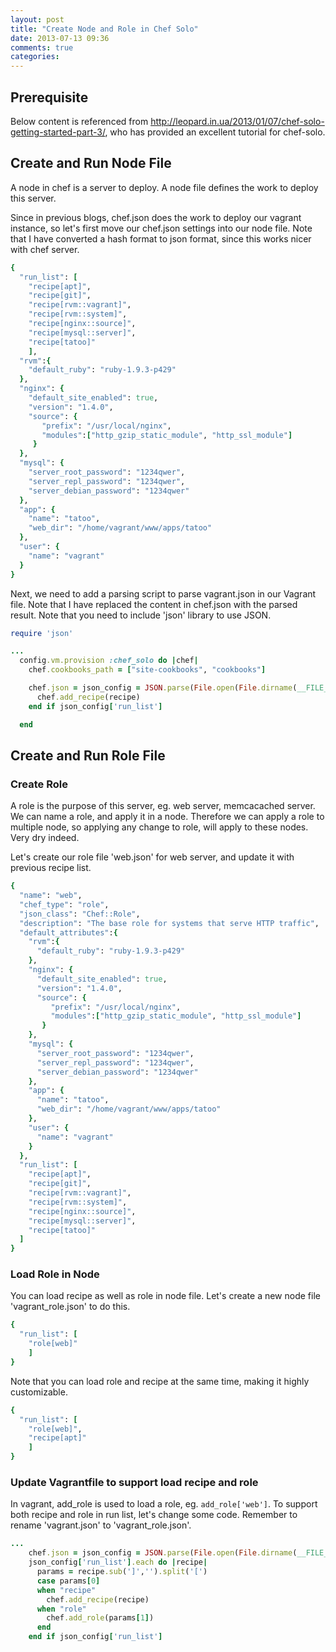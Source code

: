```yaml
---
layout: post
title: "Create Node and Role in Chef Solo"
date: 2013-07-13 09:36
comments: true
categories: 
---
```


## Prerequisite

Below content is referenced from http://leopard.in.ua/2013/01/07/chef-solo-getting-started-part-3/, who has provided an excellent tutorial for chef-solo.

## Create and Run Node File

A node in chef is a server to deploy. A node file defines the work to deploy this server.

Since in previous blogs, chef.json does the work to deploy our vagrant instance, so let's first move our chef.json settings into our node file. Note that I have converted a hash format to json format, since this works nicer with chef server.

``` ruby nodes/vagrant.json
{
  "run_list": [
    "recipe[apt]",
    "recipe[git]",
    "recipe[rvm::vagrant]",
    "recipe[rvm::system]",
    "recipe[nginx::source]",
    "recipe[mysql::server]",
    "recipe[tatoo]"
    ],
  "rvm":{
    "default_ruby": "ruby-1.9.3-p429"
  },
  "nginx": {
    "default_site_enabled": true,
    "version": "1.4.0",
    "source": {
       "prefix": "/usr/local/nginx",
       "modules":["http_gzip_static_module", "http_ssl_module"]
     }
  },
  "mysql": {
    "server_root_password": "1234qwer",
    "server_repl_password": "1234qwer",
    "server_debian_password": "1234qwer"
  },
  "app": {
    "name": "tatoo",
    "web_dir": "/home/vagrant/www/apps/tatoo"
  },
  "user": {
    "name": "vagrant"
  }
}

```

Next, we need to add a parsing script to parse vagrant.json in our Vagrant file. Note that I have replaced the content in chef.json with the parsed result. Note that you need to include 'json' library to use JSON.

``` ruby Vagrantfile
require 'json'

...
  config.vm.provision :chef_solo do |chef|
    chef.cookbooks_path = ["site-cookbooks", "cookbooks"]

    chef.json = json_config = JSON.parse(File.open(File.dirname(__FILE__)+'/nodes/vagrant.json',"rb").read)    json_config['run_list'].each do |recipe|
      chef.add_recipe(recipe)
    end if json_config['run_list']

  end
```

## Create and Run Role File

### Create Role

A role is the purpose of this server, eg. web server, memcacached server. We can name a role, and apply it in a node. Therefore we can apply a role to multiple node, so applying any change to role, will apply to these nodes. Very dry indeed.

Let's create our role file 'web.json' for web server, and update it with previous recipe list.

``` ruby roles/web.json
{
  "name": "web",
  "chef_type": "role",
  "json_class": "Chef::Role",
  "description": "The base role for systems that serve HTTP traffic",
  "default_attributes":{
    "rvm":{
      "default_ruby": "ruby-1.9.3-p429"
    },
    "nginx": {
      "default_site_enabled": true,
      "version": "1.4.0",
      "source": {
         "prefix": "/usr/local/nginx",
         "modules":["http_gzip_static_module", "http_ssl_module"]
       }
    },
    "mysql": {
      "server_root_password": "1234qwer",
      "server_repl_password": "1234qwer",
      "server_debian_password": "1234qwer"
    },
    "app": {
      "name": "tatoo",
      "web_dir": "/home/vagrant/www/apps/tatoo"
    },
    "user": {
      "name": "vagrant"
    }
  },
  "run_list": [
    "recipe[apt]",
    "recipe[git]",
    "recipe[rvm::vagrant]",
    "recipe[rvm::system]",
    "recipe[nginx::source]",
    "recipe[mysql::server]",
    "recipe[tatoo]"
  ]
}
```

### Load Role in Node

You can load recipe as well as role in node file. Let's create a new node file 'vagrant_role.json' to do this.

``` ruby nodes/vagrant_node.json
{
  "run_list": [
    "role[web]"
    ]
}
```

Note that you can load role and recipe at the same time, making it highly customizable.

``` ruby nodes/vagrant_node.json
{
  "run_list": [
    "role[web]",
    "recipe[apt]"
    ]
}
```

### Update Vagrantfile to support load recipe and role

In vagrant, add_role is used to load a role, eg. `add_role['web']`. To support both recipe and role in run list, let's change some code. Remember to rename 'vagrant.json' to 'vagrant_role.json'.

``` ruby Vagrantfile
...
    chef.json = json_config = JSON.parse(File.open(File.dirname(__FILE__)+'/nodes/vagrant_role.json',"rb").read)
    json_config['run_list'].each do |recipe|
      params = recipe.sub(']','').split('[')
      case params[0]
      when "recipe"
        chef.add_recipe(recipe)
      when "role"
        chef.add_role(params[1])
      end
    end if json_config['run_list']
```

